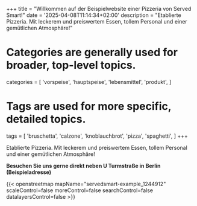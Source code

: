 +++
title = "Willkommen auf der Beispielwebsite einer Pizzeria von Served Smart!"
date = '2025-04-08T11:14:34+02:00'
description = "Etablierte Pizzeria. Mit leckerem und preiswertem Essen, tollem Personal und einer gemütlichen Atmosphäre!"
# Categories are generally used for broader, top-level topics.
categories = [
 'vorspeise',
 'hauptspeise',
 'lebensmittel',
 'produkt',
]
# Tags are used for more specific, detailed topics.
tags = [
 'bruschetta',
 'calzone',
 'knoblauchbrot',
 'pizza',
 'spaghetti',
]
+++

Etablierte Pizzeria. Mit leckerem und preiswertem Essen, tollem Personal und einer gemütlichen Atmosphäre!

<b>Besuchen Sie uns gerne direkt neben U Turmstraße in Berlin<br>(Beispieladresse)</b>

{{< openstreetmap mapName="servedsmart-example_1244912" scaleControl=false moreControl=false searchControl=false datalayersControl=false >}}
